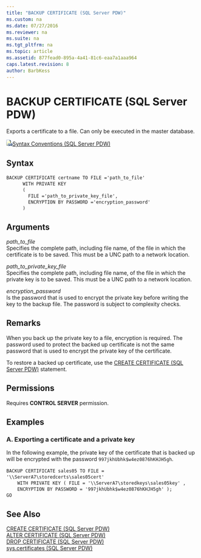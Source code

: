 ```yaml
---
title: "BACKUP CERTIFICATE (SQL Server PDW)"
ms.custom: na
ms.date: 07/27/2016
ms.reviewer: na
ms.suite: na
ms.tgt_pltfrm: na
ms.topic: article
ms.assetid: 877fead0-895a-4a41-81c6-eaa7a1aaa964
caps.latest.revision: 8
author: BarbKess
---
```

# BACKUP CERTIFICATE (SQL Server PDW)
Exports a certificate to a file. Can only be executed in the master database.  
  
![Topic link icon](../../mpp/sqlpdw/media/Topic_Link.gif "Topic_Link")[Syntax Conventions &#40;SQL Server PDW&#41;](../../mpp/sqlpdw/syntax-conventions-sql-server-pdw.md)  
  
## Syntax  
  
```  
BACKUP CERTIFICATE certname TO FILE ='path_to_file'  
      WITH PRIVATE KEY   
      (   
        FILE ='path_to_private_key_file',  
        ENCRYPTION BY PASSWORD ='encryption_password'   
      )  
```  
  
## Arguments  
*path_to_file*  
Specifies the complete path, including file name, of the file in which the certificate is to be saved. This must be a UNC path to a network location.  
  
*path_to_private_key_file*  
Specifies the complete path, including file name, of the file in which the private key is to be saved. This must be a UNC path to a network location.  
  
*encryption_password*  
Is the password that is used to encrypt the private key before writing the key to the backup file. The password is subject to complexity checks.  
  
## Remarks  
When you back up the private key to a file, encryption is required. The password used to protect the backed up certificate is not the same password that is used to encrypt the private key of the certificate.  
  
To restore a backed up certificate, use the [CREATE CERTIFICATE &#40;SQL Server PDW&#41;](../../mpp/sqlpdw/create-certificate-sql-server-pdw.md) statement.  
  
## Permissions  
Requires **CONTROL SERVER** permission.  
  
## Examples  
  
### A. Exporting a certificate and a private key  
In the following example, the private key of the certificate that is backed up will be encrypted with the password `997jkhUbhk$w4ez0876hKHJH5gh`.  
  
```  
BACKUP CERTIFICATE sales05 TO FILE = '\\ServerA7\storedcerts\sales05cert'  
    WITH PRIVATE KEY ( FILE = '\\ServerA7\storedkeys\sales05key' ,   
    ENCRYPTION BY PASSWORD = '997jkhUbhk$w4ez0876hKHJH5gh' );  
GO  
```  
  
## See Also  
[CREATE CERTIFICATE &#40;SQL Server PDW&#41;](../../mpp/sqlpdw/create-certificate-sql-server-pdw.md)  
[ALTER CERTIFICATE &#40;SQL Server PDW&#41;](../../mpp/sqlpdw/alter-certificate-sql-server-pdw.md)  
[DROP CERTIFICATE &#40;SQL Server PDW&#41;](../../mpp/sqlpdw/drop-certificate-sql-server-pdw.md)  
[sys.certificates &#40;SQL Server PDW&#41;](../../mpp/sqlpdw/sys-certificates-sql-server-pdw.md)  
  
